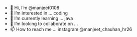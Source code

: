 - 👋 Hi, I’m @manjeet0108
- 👀 I’m interested in ... coding
- 🌱 I’m currently learning ... java
- 💞️ I’m looking to collaborate on ...
- 📫 How to reach me ... instagram @manjeet_chauhan_hr26

<!---
manjeet0108/manjeet0108 is a ✨ special ✨ repository because its `README.md` (this file) appears on your GitHub profile.
You can click the Preview link to take a look at your changes.
--->
